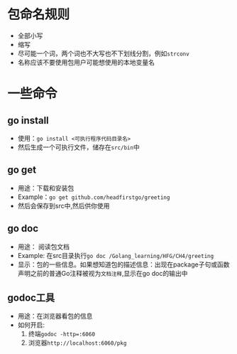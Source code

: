 # 包命名规则
- 全部小写
- 缩写
- 尽可能一个词，两个词也不大写也不下划线分割，例如`strconv`
- 名称应该不要使用包用户可能想使用的本地变量名

# 一些命令

## go install
- 使用：`go install <可执行程序代码目录名>`
- 然后生成一个可执行文件，储存在`src/bin`中

## go get
- 用途：下载和安装包
- Example：`go get github.com/headfirstgo/greeting`
- 然后会保存到src中,然后供你使用

## go doc
- 用途： 阅读包文档
- Example: 在src目录执行`go doc /Golang_learning/HFG/CH4/greeting`
- 显示：包的一些信息。如果想知道包的描述信息：出现在package子句或函数声明之前的普通Go注释被视为`文档注释`,显示在go doc的输出中

## godoc工具
- 用途：在浏览器看包的信息
- 如何开启:
  1. 终端`godoc -http=:6060`
  2. 浏览器`http://localhost:6060/pkg` 
